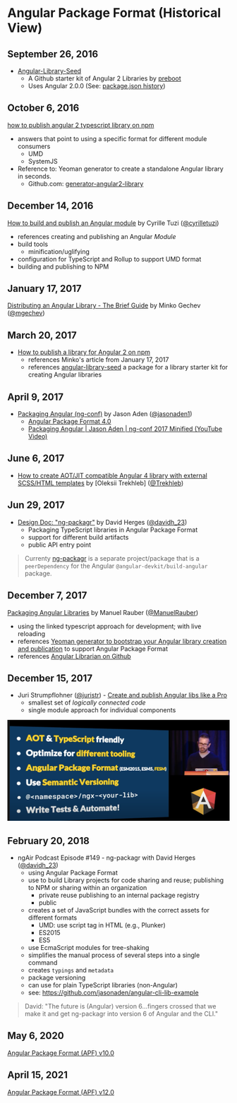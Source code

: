 # Angular Package Format (Historical View)

## September 26, 2016

- [Angular-Library-Seed](https://github.com/preboot/angular-library-seed)
  - A Github starter kit of Angular 2 Libraries by [preboot](https://github.com/preboot)
  - Uses Angular 2.0.0 (See: [package.json history](https://github.com/preboot/angular-library-seed/commit/b7c658d598b37d98943aefd2fe739b88fbb148d2#diff-7ae45ad102eab3b6d7e7896acd08c427a9b25b346470d7bc6507b6481575d519))

## October 6, 2016

[how to publish angular 2 typescript library on npm](https://stackoverflow.com/questions/39517035/how-to-publish-angular-2-typescript-library-on-npm)

- answers that point to using a specific format for different module consumers
  - UMD
  - SystemJS
- Reference to: Yeoman generator to create a standalone Angular library in seconds.
  - Github.com: [generator-angular2-library](https://github.com/jvandemo/generator-angular2-library)

## December 14, 2016

[How to build and publish an Angular module](https://medium.com/@cyrilletuzi/how-to-build-and-publish-an-angular-module-7ad19c0b4464) by  Cyrille Tuzi ([@cyrilletuzi](https://twitter.com/cyrilletuzi))

- references creating and publishing an Angular *Module*
- build tools
  - minification/uglifying
- configuration for TypeScript and Rollup to support UMD format
- building and publishing to NPM

## January 17, 2017

[Distributing an Angular Library - The Brief Guide](https://webcache.googleusercontent.com/search?q=cache:GDnOotaku-4J:https://blog.mgechev.com/2017/01/21/distributing-an-angular-library-aot-ngc-types/+&cd=5&hl=en&ct=clnk&gl=us) by Minko Gechev ([@mgechev](https://twitter.com/mgechev))

## March 20, 2017

- [How to publish a library for Angular 2 on npm](https://medium.com/@OCombe/how-to-publish-a-library-for-angular-2-on-npm-5f48cdabf435)
  - references Minko's article from January 17, 2017
  - references [angular-library-seed](https://github.com/preboot/angular-library-seed) a package for a library starter kit for creating Angular libraries

## April 9, 2017

- [Packaging Angular (ng-conf)](https://www.youtube.com/watch?v=unICbsPGFIA) by Jason Aden ([@jasonaden1](https://twitter.com/jasonaden1?lang=en))
  - [Angular Package Format 4.0](https://docs.google.com/document/d/1t7DreFnEtZCQiSzrWggK8VGf-scQ5goWHloDhRwAOOo/edit#heading=h.k0mh3o8u5hx)
  - [Packaging Angular | Jason Aden | ng-conf 2017 Minified (YouTube Video)](https://www.youtube.com/watch?v=cnbfopTXP84)

## June 6, 2017

- [How to create AOT/JIT compatible Angular 4 library with external SCSS/HTML templates](https://trekhleb.medium.com/how-to-create-aot-jit-compatible-angular-4-library-with-external-scss-html-templates-9da6e68dac6e) by [Oleksii Trekhleb] ([@Trekhleb](https://twitter.com/Trekhleb))

## Jun 29, 2017

- [Design Doc: "ng-packagr"](https://webcache.googleusercontent.com/search?q=cache:iiRfn1nzh4kJ:https://github.com/ng-packagr/ng-packagr/blob/master/docs/DESIGN.md+&cd=2&hl=en&ct=clnk&gl=us) by David Herges ([@davidh_23](https://mobile.twitter.com/davidh_23))
  - Packaging TypeScript libraries in Angular Package Format
  - support for different build artifacts
  - public API entry point

> Currenty [ng-packagr](https://github.com/ng-packagr/ng-packagr) is a separate project/package that is a `peerDependency` for the Angular `@angular-devkit/build-angular` package.

## December 7, 2017

[Packaging Angular Libraries](https://webcache.googleusercontent.com/search?q=cache:oCwT53Rek0IJ:https://manuel-rauber.com/2017/12/06/packaging-angular-libraries/+&cd=3&hl=en&ct=clnk&gl=us) by Manuel Rauber ([@ManuelRauber](https://twitter.com/ManuelRauber))
  - using the linked typescript approach for development; with live reloading
  - references [Yeoman generator to bootstrap your Angular library creation and publication](https://github.com/tinesoft/generator-ngx-library) to support Angular Package Format
  - references [Angular Librarian on Github](https://github.com/gonzofish/angular-librarian)

## December 15, 2017

- Juri Strumpflohner ([@juristr](https://twitter.com/juristr)) - [Create and publish Angular libs like a Pro](https://www.youtube.com/watch?v=K4YMmwxGKjY)
  - smallest set of *logically connected code*
  - single module approach for individual components

![publish like a pro](resources/publish-like-a-pro.png)


## February 20, 2018

- ngAir Podcast Episode #149 - ng-packagr with David Herges ([@davidh_23](https://mobile.twitter.com/davidh_23))
  - using Angular Package Format
  - use to build Library projects for code sharing and reuse; publishing to NPM or sharing within an organization
    - private reuse publishing to an internal package registry
    - public
  - creates a set of JavaScript bundles with the correct assets for different formats
    - UMD: use script tag in HTML (e.g., Plunker)
    - ES2015
    - ES5
  - use EcmaScript modules for tree-shaking
  - simplifies the manual process of several steps into a single command
  - creates `typings` and `metadata`
  - package versioning
  - can use for plain TypeScript libraries (non-Angular)
  - see: https://github.com/jasonaden/angular-cli-lib-example

> David: "The future is (Angular) version 6...fingers crossed that we make it and get ng-packagr into version 6 of Angular and the CLI."

## May 6, 2020

[Angular Package Format (APF) v10.0](https://docs.google.com/document/d/1uh2D6XqaGh2yjjXwfF4SrJqWl1MBhMPntlNBBsk6rbw/edit#heading=h.k0mh3o8u5hx)

## April 15, 2021

[Angular Package Format (APF) v12.0](https://docs.google.com/document/d/1CZC2rcpxffTDfRDs6p1cfbmKNLA6x5O-NtkJglDaBVs/preview#heading=h.k0mh3o8u5hx)